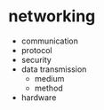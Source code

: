 # networking
- communication
- protocol
- security
- data transmission
	- medium
	- method
- hardware